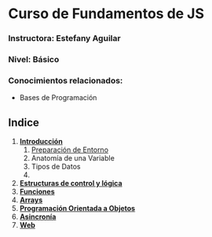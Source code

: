 # Curso de Fundamentos de JS
### Instructora: Estefany Aguilar
### Nivel: Básico
### Conocimientos relacionados:
- Bases de Programación

## Indice
1. [**Introducción**](./001-Introduccion.md)
    1. [Preparación de Entorno](./001-Introduccion.md/)
    2. Anatomía de una Variable
    3. Tipos de Datos
    4. 
2. [**Estructuras de control y lógica**](./002-Estructuras-control-logica.md)
3. [**Funciones**](./003-Funciones.md)
4. [**Arrays**](./004-Arrays.md)
5. [**Programación Orientada a Objetos**](./005-Poo.md)
6. [**Asincronía**](./006-Asincronia.md)
7. [**Web**](./007-Web.md)

